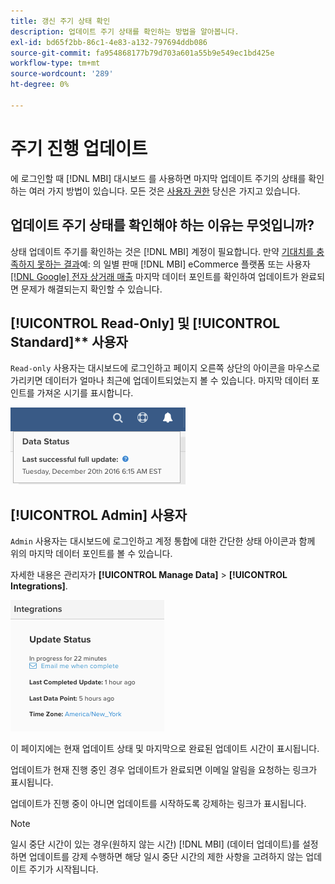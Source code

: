 ```yaml
---
title: 갱신 주기 상태 확인
description: 업데이트 주기 상태를 확인하는 방법을 알아봅니다.
exl-id: bd65f2bb-86c1-4e83-a132-797694ddb086
source-git-commit: fa954868177b79d703a601a55b9e549ec1bd425e
workflow-type: tm+mt
source-wordcount: '289'
ht-degree: 0%

---
```


# 주기 진행 업데이트

에 로그인할 때 [!DNL MBI] 대시보드 를 사용하면 마지막 업데이트 주기의 상태를 확인하는 여러 가지 방법이 있습니다. 모든 것은 [사용자 권한](../administrator/user-management/user-management.md) 당신은 가지고 있습니다.

## 업데이트 주기 상태를 확인해야 하는 이유는 무엇입니까?

상태 업데이트 주기를 확인하는 것은 [!DNL MBI] 계정이 필요합니다. 만약 [기대치를 충족하지 못하는 결과](../data-analyst/data-warehouse-mgr/data-and-updates-faq.md)예: 의 일별 판매 [!DNL MBI] eCommerce 플랫폼 또는 사용자 [[!DNL Google] 전자 상거래 매출](https://experienceleague.adobe.com/docs/commerce-knowledge-base/kb/troubleshooting/miscellaneous/diagnosing-google-ecommerce-revenue-discrepancies.html?lang=en) 마지막 데이터 포인트를 확인하여 업데이트가 완료되면 문제가 해결되는지 확인할 수 있습니다.

## [!UICONTROL Read-Only] 및 [!UICONTROL Standard]** 사용자

`Read-only` 사용자는 대시보드에 로그인하고 페이지 오른쪽 상단의 아이콘을 마우스로 가리키면 데이터가 얼마나 최근에 업데이트되었는지 볼 수 있습니다. 마지막 데이터 포인트를 가져온 시기를 표시합니다.

![](../../mbi/assets/last-success-data.png)

## [!UICONTROL Admin] 사용자

`Admin` 사용자는 대시보드에 로그인하고 계정 통합에 대한 간단한 상태 아이콘과 함께 위의 마지막 데이터 포인트를 볼 수 있습니다.

자세한 내용은 관리자가 **[!UICONTROL Manage Data]** > **[!UICONTROL Integrations]**.

![](../../mbi/assets/detail-manage-data-integrations.png)

이 페이지에는 현재 업데이트 상태 및 마지막으로 완료된 업데이트 시간이 표시됩니다.

업데이트가 현재 진행 중인 경우 업데이트가 완료되면 이메일 알림을 요청하는 링크가 표시됩니다.

업데이트가 진행 중이 아니면 업데이트를 시작하도록 강제하는 링크가 표시됩니다.

>[!NOTE]
>
>일시 중단 시간이 있는 경우(원하지 않는 시간) [!DNL MBI] (데이터 업데이트)를 설정하면 업데이트를 강제 수행하면 해당 일시 중단 시간의 제한 사항을 고려하지 않는 업데이트 주기가 시작됩니다.
